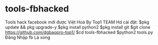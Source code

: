 # tools-fbhacked
Tools hack facebook mới được Việt Hoá By Top1 TEAM
Hd cài đặt:
$pkg update && pkg upgrade-y
$pkg install python2
$pkg install git
$git clone https://github.com/dgbaopro-top1/
$cd tools-fbhacked
$python2  tools.py
Đăng Nhập fb
Là xong
